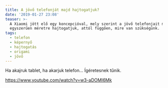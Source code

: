 ```yaml
---
title: A jövő telefonját majd hajtogatjuk?
date: '2019-01-27 23:08'
teaser: >-
  A Xiaomi jött elő egy koncepcióval, mely szerint a jövő telefonjait majd egész
  egyszerűen méretre hajtogatjuk, attól függően, mire van szükségünk.
tags:
  - telefon
  - képernyő
  - hajtogatás
  - origami
  - jövő
---
```

Ha akajruk tablet, ha akarjuk telefon... Ígéretesnek tűnik.

https://www.youtube.com/watch?v=w3-aDOMI6Mk

